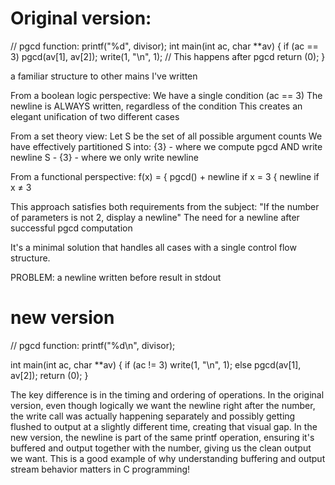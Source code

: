 # Original version:

// pgcd function: printf("%d", divisor);
int main(int ac, char **av)
{
    if (ac == 3)
        pgcd(av[1], av[2]);
    write(1, "\n", 1);  // This happens after pgcd
    return (0);
}

a familiar structure to other mains I've written

From a boolean logic perspective:
	We have a single condition (ac == 3)
	The newline is ALWAYS written, regardless of the condition
	This creates an elegant unification of two different cases


From a set theory view:
	Let S be the set of all possible argument counts
	We have effectively partitioned S into:
		{3} - where we compute pgcd AND write newline
		S - {3} - where we only write newline


From a functional perspective:
	f(x) = { pgcd() + newline  if x = 3
	{ newline           if x ≠ 3



This approach satisfies both requirements from the subject:
	"If the number of parameters is not 2, display a newline"
	The need for a newline after successful pgcd computation

It's a minimal solution that handles all cases with a single control flow structure.




PROBLEM:
a newline written before result in stdout




# new version 


// pgcd function: printf("%d\n", divisor);

int main(int ac, char **av)
{
    if (ac != 3)
        write(1, "\n", 1);
    else
        pgcd(av[1], av[2]);
    return (0);
}

The key difference is in the timing and ordering of operations. 
In the original version, even though logically we want the newline right after the number, the write call was actually happening separately and possibly getting flushed to output at a slightly different time, creating that visual gap.
In the new version, the newline is part of the same printf operation, ensuring it's buffered and output together with the number, giving us the clean output we want.
This is a good example of why understanding buffering and output stream behavior matters in C programming!




